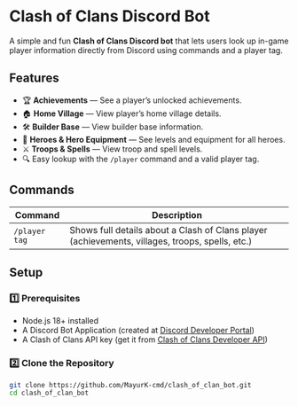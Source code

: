 # Clash of Clans Discord Bot

A simple and fun **Clash of Clans Discord bot** that lets users look up in-game player information directly from Discord using commands and a player tag.

## Features

- 🏆 **Achievements** — See a player’s unlocked achievements.
- 🏠 **Home Village** — View player’s home village details.
- 🛠 **Builder Base** — View builder base information.
- 🦸 **Heroes & Hero Equipment** — See levels and equipment for all heroes.
- ⚔ **Troops & Spells** — View troop and spell levels.
- 🔍 Easy lookup with the `/player` command and a valid player tag.

## Commands

| Command          | Description |
|------------------|-------------|
| `/player tag`    | Shows full details about a Clash of Clans player (achievements, villages, troops, spells, etc.) |

## Setup

### 1️⃣ Prerequisites
- Node.js 18+ installed
- A Discord Bot Application (created at [Discord Developer Portal](https://discord.com/developers/applications))
- A Clash of Clans API key (get it from [Clash of Clans Developer API](https://developer.clashofclans.com/))

### 2️⃣ Clone the Repository
```bash
git clone https://github.com/MayurK-cmd/clash_of_clan_bot.git
cd clash_of_clan_bot
